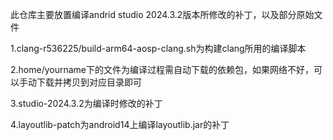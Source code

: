 
此仓库主要放置编译andrid studio 2024.3.2版本所修改的补丁，以及部分原始文件

1.clang-r536225/build-arm64-aosp-clang.sh为构建clang所用的编译脚本

2.home/yourname下的文件为编译过程需自动下载的依赖包，如果网络不好，可以手动下载并拷贝到对应目录即可

3.studio-2024.3.2为编译时修改的补丁

4.layoutlib-patch为android14上编译layoutlib.jar的补丁